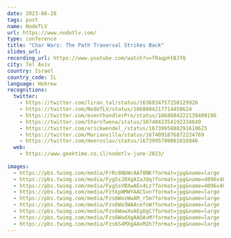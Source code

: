 ```yaml
---
date: 2023-06-28
tags: post
name: NodeTLV
url: https://www.nodetlv.com/
type: conference
title: "Char Wars: The Path Traversal Strikes Back"
slides_url:
recording_url: https://www.youtube.com/watch?v=fRaqphtBJfQ
city: Tel Aviv
country: Israel
country_code: IL
language: Hebrew
recognitions:
  twitter:
    - https://twitter.com/liran_tal/status/1636034757250129926
    - https://twitter.com/NodeTLV/status/1668604217714458624
    - https://twitter.com/eventhandlerPro/status/1668604222139400196
    - https://twitter.com/SternTwena/status/1674042354192334849
    - https://twitter.com/erickwendel_/status/1673995888291610625
    - https://twitter.com/Marianvilla/status/1674091876872224769
    - https://twitter.com/meeroslav/status/1673995790061010946
  web:
    - https://www.geektime.co.il/nodetlv-june-2023/
    
images:
  - https://pbs.twimg.com/media/FrRc8NbWcAAf8NK?format=jpg&name=large
  - https://pbs.twimg.com/media/FygSsJ0XgAIaJQq?format=jpg&name=4096x4096
  - https://pbs.twimg.com/media/FygSsVBXwAEx4Lz?format=jpg&name=4096x4096
  - https://pbs.twimg.com/media/FztkpWMWYAACSvn?format=jpg&name=large
  - https://pbs.twimg.com/media/Fzs6WozWwAM_r5m?format=jpg&name=large
  - https://pbs.twimg.com/media/Fzs6Wo3WAAcefoW?format=jpg&name=large
  - https://pbs.twimg.com/media/Fzs6WowXoAEgUgC?format=jpg&name=large
  - https://pbs.twimg.com/media/Fzs6WodXgAAOAvM?format=jpg&name=large
  - https://pbs.twimg.com/media/Fzs6S4MXgAAxM2h?format=jpg&name=large
---
```

